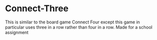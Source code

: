 # Connect-Three
This is similar to the board game Connect Four except this game in particular uses three in a row rather than four in a row.
Made for a school assignment 

